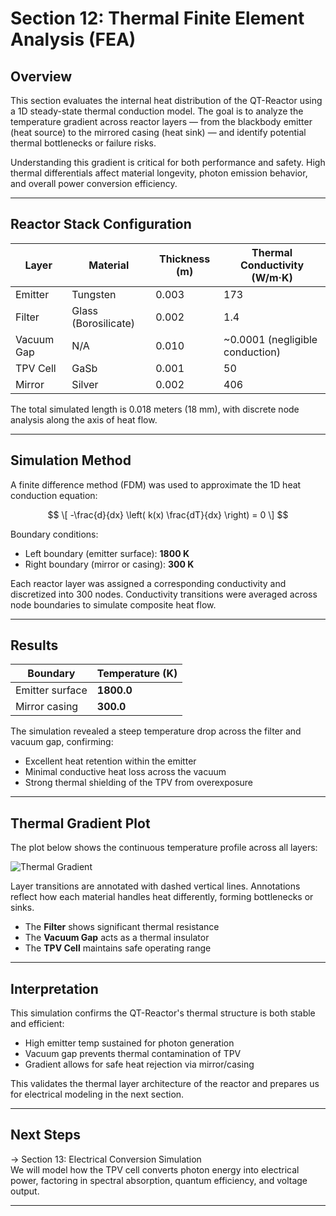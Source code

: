 # Section 12: Thermal Finite Element Analysis (FEA)

## Overview

This section evaluates the internal heat distribution of the QT-Reactor using a 1D steady-state thermal conduction model. The goal is to analyze the temperature gradient across reactor layers — from the blackbody emitter (heat source) to the mirrored casing (heat sink) — and identify potential thermal bottlenecks or failure risks.

Understanding this gradient is critical for both performance and safety. High thermal differentials affect material longevity, photon emission behavior, and overall power conversion efficiency.

---

## Reactor Stack Configuration

| Layer        | Material       | Thickness (m) | Thermal Conductivity (W/m·K) |
|--------------|----------------|----------------|-------------------------------|
| Emitter      | Tungsten       | 0.003          | 173                           |
| Filter       | Glass (Borosilicate) | 0.002     | 1.4                           |
| Vacuum Gap   | N/A            | 0.010          | ~0.0001 (negligible conduction) |
| TPV Cell     | GaSb           | 0.001          | 50                            |
| Mirror       | Silver         | 0.002          | 406                           |

The total simulated length is 0.018 meters (18 mm), with discrete node analysis along the axis of heat flow.

---

## Simulation Method

A finite difference method (FDM) was used to approximate the 1D heat conduction equation:

$$
\[
-\frac{d}{dx} \left( k(x) \frac{dT}{dx} \right) = 0
\]
$$

Boundary conditions:
- Left boundary (emitter surface): **1800 K**
- Right boundary (mirror or casing): **300 K**

Each reactor layer was assigned a corresponding conductivity and discretized into 300 nodes. Conductivity transitions were averaged across node boundaries to simulate composite heat flow.

---

## Results

| Boundary | Temperature (K) |
|----------|-----------------|
| Emitter surface | **1800.0** |
| Mirror casing | **300.0** |

The simulation revealed a steep temperature drop across the filter and vacuum gap, confirming:
- Excellent heat retention within the emitter
- Minimal conductive heat loss across the vacuum
- Strong thermal shielding of the TPV from overexposure

---

## Thermal Gradient Plot

The plot below shows the continuous temperature profile across all layers:

![Thermal Gradient](../visuals/QT-reactor_thermal_profile.png)

Layer transitions are annotated with dashed vertical lines. Annotations reflect how each material handles heat differently, forming bottlenecks or sinks.

- The **Filter** shows significant thermal resistance
- The **Vacuum Gap** acts as a thermal insulator
- The **TPV Cell** maintains safe operating range

---

## Interpretation

This simulation confirms the QT-Reactor's thermal structure is both stable and efficient:

- High emitter temp sustained for photon generation  
- Vacuum gap prevents thermal contamination of TPV  
- Gradient allows for safe heat rejection via mirror/casing

This validates the thermal layer architecture of the reactor and prepares us for electrical modeling in the next section.

---

## Next Steps

→ Section 13: Electrical Conversion Simulation  
We will model how the TPV cell converts photon energy into electrical power, factoring in spectral absorption, quantum efficiency, and voltage output.

---
